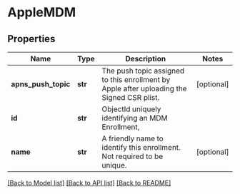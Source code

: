 # AppleMDM

## Properties
Name | Type | Description | Notes
------------ | ------------- | ------------- | -------------
**apns_push_topic** | **str** | The push topic assigned to this enrollment by Apple after uploading the Signed CSR plist. | [optional] 
**id** | **str** | ObjectId uniquely identifying an MDM Enrollment, | 
**name** | **str** | A friendly name to identify this enrollment.  Not required to be unique. | [optional] 

[[Back to Model list]](../README.md#documentation-for-models) [[Back to API list]](../README.md#documentation-for-api-endpoints) [[Back to README]](../README.md)


